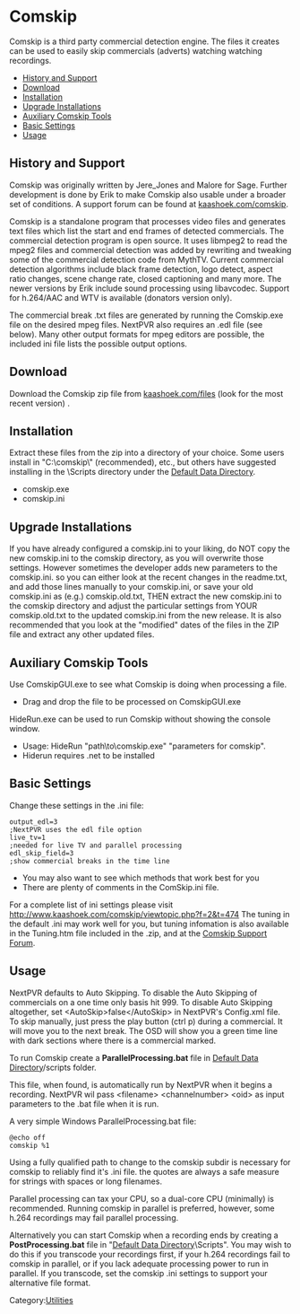 # Comskip


Comskip is a third party commercial detection engine. The files it
creates can be used to easily skip commercials (adverts) watching
watching recordings.

<div class="vspace">

</div>

  - [History and Support](#toc1)
  - [Download](#toc2)
  - [Installation](#toc3)
  - [Upgrade Installations](#toc4)
  - [Auxiliary Comskip Tools](#toc5)
  - [Basic Settings](#toc6)
  - [Usage](#toc7)

</div>

<div class="vspace">

</div>

## <span id="toc1"></span> History and Support

Comskip was originally written by Jere\_Jones and Malore for Sage.
Further development is done by Erik to make Comskip also usable under a
broader set of conditions. A support forum can be found at
[kaashoek.com/comskip](http://www.kaashoek.com/comskip).

Comskip is a standalone program that processes video files and generates
text files which list the start and end frames of detected commercials.
The commercial detection program is open source. It uses libmpeg2 to
read the mpeg2 files and commercial detection was added by rewriting and
tweaking some of the commercial detection code from MythTV. Current
commercial detection algorithms include black frame detection, logo
detect, aspect ratio changes, scene change rate, closed captioning and
many more. The newer versions by Erik include sound processing using
libavcodec. Support for h.264/AAC and WTV is available (donators version
only).

The commercial break .txt files are generated by running the Comskip.exe
file on the desired mpeg files. NextPVR also requires an .edl file (see
below). Many other output formats for mpeg editors are possible, the
included ini file lists the possible output options.


## <span id="toc2"></span> Download

Download the Comskip zip file from
[kaashoek.com/files](http://www.kaashoek.com/files/) (look for the most
recent version) .

## <span id="toc3"></span> Installation

Extract these files from the zip into a directory of your choice. Some users install in "C:\\comskip\\" (recommended), etc., but others have suggested installing in the \\Scripts directory under the [Default Data Directory](QuickStart.InstalledParts#datadirectory).

  - comskip.exe
  - comskip.ini

## <span id="toc4"></span> Upgrade Installations

If you have already configured a comskip.ini to your liking, do NOT copy
the new comskip.ini to the comskip directory, as you will overwrite
those settings. However sometimes the developer adds new parameters to
the comskip.ini. so you can either look at the recent changes in the
readme.txt, and add those lines manually to your comskip.ini, or save
your old comskip.ini as (e.g.) comskip.old.txt, THEN extract the new
comskip.ini to the comskip directory and adjust the particular settings
from YOUR comskip.old.txt to the updated comskip.ini from the new
release. It is also recommended that you look at the "modified" dates of
the files in the ZIP file and extract any other updated files.

## <span id="toc5"></span> Auxiliary Comskip Tools

Use ComskipGUI.exe to see what Comskip is doing when processing a file.

  - Drag and drop the file to be processed on ComskipGUI.exe

HideRun.exe can be used to run Comskip without showing the console
window.

  - Usage: HideRun "path\\to\\comskip.exe" "parameters for comskip".
  - Hiderun requires .net to be installed

## <span id="toc6"></span> Basic Settings

Change these settings in the .ini file:
```
output_edl=3
;NextPVR uses the edl file option
live_tv=1
;needed for live TV and parallel processing
edl_skip_field=3
;show commercial breaks in the time line

```
  - You may also want to see which methods that work best for you
  - There are plenty of comments in the ComSkip.ini file.

For a complete list of ini settings please visit <http://www.kaashoek.com/comskip/viewtopic.php?f=2&t=474> The tuning in the default .ini may work well for you, but tuning infomation is also available in the Tuning.htm file included in the .zip, and at the [Comskip Support Forum](http://www.kaashoek.com/comskip).

## <span id="toc7"></span> Usage

NextPVR defaults to Auto Skipping. To disable the Auto Skipping of commercials on a one time only basis hit 999. To disable Auto Skipping altogether, set \<AutoSkip\>false\</AutoSkip\> in NextPVR's Config.xml file. To skip manually, just press the play button (ctrl p) during a commercial. It will move you to the next break. The OSD will show you a green time line with dark sections where there is a commercial marked.

To run Comskip create a **ParallelProcessing.bat** file in [Default Data Directory]()/scripts folder.

This file, when found, is automatically run by NextPVR when it begins a recording. NextPVR wil pass \<filename\> <channelnumber\> \<oid\> as input parameters to the .bat file when it is run.

A very simple Windows ParallelProcessing.bat file:

```
@echo off
comskip %1
```

Using a fully qualified path to change to the comskip subdir is necessary for comskip to reliably find it's .ini file. the quotes are always a safe measure for strings with spaces or long filenames.

Parallel processing can tax your CPU, so a dual-core CPU (minimally) is recommended. Running comskip in parallel is preferred, however, some h.264 recordings may fail parallel processing.

Alternatively you can start Comskip when a recording ends by creating a **PostProcessing.bat** file in "[Default Data Directory](QuickStart.InstalledParts#datadirectory)\\Scripts". You may wish to do this if you transcode your recordings first, if your h.264 recordings fail to comskip in parallel, or if you lack adequate processing power to run in parallel. If you transcode, set the comskip .ini settings to support your alternative file format.

Category:[Utilities](Utilities)
